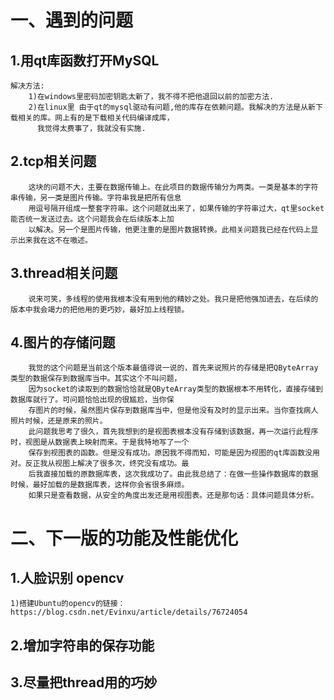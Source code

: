 # 一、遇到的问题
   ## 1.用qt库函数打开MySQL
    解决方法:
        1)在windows里密码加密钥匙太新了，我不得不把他退回以前的加密方法.
        2)在linux里 由于qt的mysql驱动有问题,他的库存在依赖问题。我解决的方法是从新下载相关的库。网上有的是下载相关代码编译成库，
          我觉得太费事了，我就没有实施.
   ## 2.tcp相关问题
        这块的问题不大，主要在数据传输上。在此项目的数据传输分为两类。一类是基本的字符串传输，另一类是图片传输。字符串我是把所有信息
        用逗号隔开组成一整套字符串。这个问题就出来了，如果传输的字符串过大，qt里socket能否统一发送过去。这个问题我会在后续版本上加
        以解决。另一个是图片传输，他更注重的是图片数据转换。此相关问题我已经在代码上显示出来我在这不在嗷述。
   ## 3.thread相关问题
        说来可笑，多线程的使用我根本没有用到他的精妙之处。我只是把他强加进去，在后续的版本中我会竭力的把他用的更巧妙，最好加上线程锁。
   ## 4.图片的存储问题
        我觉的这个问题是当前这个版本最值得说一说的，首先来说照片的存储是把QByteArray类型的数据保存到数据库当中。其实这个不叫问题，
        因为socket的读取到的数据恰恰就是QByteArray类型的数据根本不用转化，直接存储到数据库就行了。可问题恰恰出现的很尴尬，当你保
        存图片的时候，虽然图片保存到数据库当中，但是他没有及时的显示出来。当你查找病人照片时候，还是原来的照片。
        此问题我思考了很久，首先我想到的是视图表根本没有存储到该数据，再一次运行此程序时，视图是从数据表上映射而来。于是我特地写了一个
        保存到视图表的函数。但是没有成功。原因我不得而知，可能是因为视图的qt库函数没用对。反正我从视图上解决了很多次，终究没有成功。最
        后我直接加载的原数据库表，这次我成功了。由此我总结了：在做一些操作数据库的数据时候，最好加载的是数据库表，这样你会省很多麻烦。
        如果只是查看数据，从安全的角度出发还是用视图表。还是那句话：具体问题具体分析。
# 二、下一版的功能及性能优化
  ## 1.人脸识别 opencv
    1)搭建Ubuntu的opencv的链接：https://blog.csdn.net/Evinxu/article/details/76724054
  ## 2.增加字符串的保存功能
  ## 3.尽量把thread用的巧妙
      
